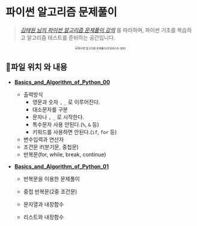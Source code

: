 # 파이썬 알고리즘 문제풀이

> *[김태원 님의 파이썬 알고리즘 문제풀이 강의](https://www.inflearn.com/course/파이썬-알고리즘-문제풀이-코딩테스트#)* 를 따라하며, 파이썬 기초를 복습하고 알고리즘 테스트를 준비하는 공간입니다.

<p align='center'><img src="https://cdn.inflearn.com/public/courses/324412/course_cover/e856a66a-5166-477f-b485-9026fbaf09fc/ktw_algorithm.png" alt="파이썬 알고리즘 문제풀이(코딩테스트 대비)" style="zoom:50%;" /></p>

## 📌파일 위치 와 내용

- [**Basics_and_Algorithm_of_Python_00**]()
  
  - 출력방식
    - 영문과 숫자 `,` `_` 로 이루어진다.
    - 대소문자를 구분
    - 문자나 `,` `_` 로 시작한다.
    - 특수문자 사용 안된다.(`%`, `&` 등)
    - 키워드를 사용하면 안된다.(`if`, `for` 등)
  - 변수입력과 연산자
  - 조건문 if(분기문, 중첩문)
  - 반복문(for, while, break, continue)
  
- [**Basics_and_Algorithm_of_Python_01**]()

  - 반복문을 이용한 문제풀이

  - 중첩 반복문(2중 조건문)
  - 문자열과 내장함수
  - 리스트와 내장함수